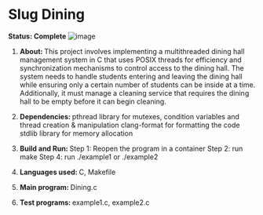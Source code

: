 # Slug Dining
<b> Status: Complete </b>
![image](https://github.com/violetxs16/Slug-Dining/assets/108785302/d1b68db6-d8ee-41d2-b853-53e966d9830e)

1) <b>About: </b> 
This project involves implementing a multithreaded dining hall management system in C that uses POSIX threads for efficiency and synchronization mechanisms to control access to the dining hall. The system needs to handle students entering and leaving the dining hall while ensuring only a certain number of students can be inside at a time. Additionally, it must manage a cleaning service that requires the dining hall to be empty before it can begin cleaning. 

2) <b> Dependencies: </b>
pthread library for mutexes, condition variables and thread creation & manipulation
clang-format for formatting the code
stdlib library for memory allocation

3) <b> Build and Run: </b>
    Step 1: Reopen the program in a container
    Step 2: run make
    Step 4: run ./example1 or ./example2
4) <b> Languages used: </b>
C, 
Makefile
5) <b> Main program: </b> Dining.c 
6) <b> Test programs: </b> example1.c, example2.c

